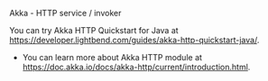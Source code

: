 
Akka - HTTP service / invoker 

You can try Akka HTTP Quickstart for Java at https://developer.lightbend.com/guides/akka-http-quickstart-java/. 
- You can learn more about Akka HTTP module at https://doc.akka.io/docs/akka-http/current/introduction.html. 
